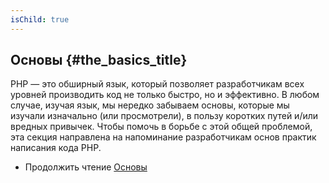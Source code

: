 ```yaml
---
isChild: true
---
```


## Основы {#the_basics_title}

PHP &mdash; это обширный язык, который позволяет разработчикам всех уровней производить код не только быстро, но и эффективно. В любом случае, изучая язык, мы нередко забываем основы, которые мы изучали изначально (или просмотрели), в пользу коротких путей и/или вредных привычек. Чтобы помочь в борьбе с этой общей проблемой, эта секция направлена на напоминание разработчикам основ практик написания кода PHP.

* Продолжить чтение [Основы](/ru-php-the-right-way/pages/Основы.html)